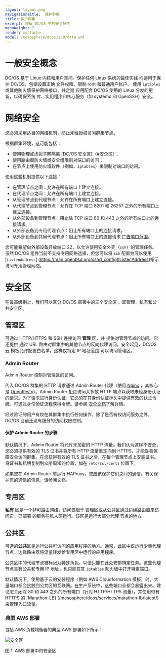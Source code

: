 ```yaml
---
layout: layout.pug
navigationTitle:  保护群集
title: 保护群集
excerpt: 理解 DC/OS 中的安全特性
menuWeight: 7
render: mustache
model: /mesosphere/dcos/2.0/data.yml
---
```


# 一般安全概念

DC/OS 基于 Linux 内核和用户空间。保护任何 Linux 系统的最佳实践
均适用于保护 DC/OS，包括设置正确
文件权限、限制 root 和普通用户帐户、
使用 `iptables` 或其他防火墙保护网络接口，并定期
应用配合 DC/OS 使用的 Linux 分发的更新，以确保系统
库、实用程序和核心服务（如 systemd 和 OpenSSH）安全。

# 网络安全

您必须采用适当的网络机制，防止未经授权访问群集节点。

根据群集环境，这可能包括：
- 使用物理或虚拟子网隔离 [DC/OS 安全区]（#安全区）；
- 使用路由器防火墙或安全组限制对端口的访问；
- 在节点上使用防火墙软件（例如，`iptables`）来限制对端口的访问。

使用这些机制提供以下连接：
- 在管理节点之间：允许在所有端口上建立连接。
- 在代理节点之间：允许在所有端口上建立连接。
- 从管理节点到代理节点：允许在所有端口上建立连接。
- 从代理节点到管理节点：允许在 TCP 端口 8201 和 26257 之外的所有端口上建立连接。
- 从外部设备到管理节点：阻止除 TCP 端口 80 和 443 之外的所有端口上的连接请求。
- 从外部设备到专用代理节点：阻止所有端口上的连接请求。
- 从外部设备到共用代理节点：阻止所有端口上的连接请求 [广告端口范围](/mesosphere/dcos/2.0/installing/production/system-requirements/ports/#agent)。

您可能希望向外部设备开放端口 22，以允许使用安全外壳（`ssh`）的管理任务。
虽然 DC/OS 组件当前不支持专用网络选择，但您可以将
`ssh` 配置为可以使用 [`ListenAddress`] (https://man.openbsd.org/sshd_config#ListenAddress)指示访问专用管理网络。

# 安全区

在最高级别上，我们可以区分 DC/OS 部署中的三个安全区
，即管理、私有和公共安全区。

## 管理区

可通过 HTTP/HTTPS 和 SSH 连接访问 **管理** 区，并
提供对管理节点的访问。它还提供
通过 URL 路由对群集中的其他节点的反向代理访问。安全起见，DC/OS 云
模板允许配置白名单，这样仅特定 IP 地址范围
可以访问管理区。

### Admin Router

Admin Router 控制对管理区的访问。

传入 DC/OS 群集的 HTTP 请求通过 Admin Router 代理（使用 [Nginx](http://nginx.org) ，其核心是 [OpenResty](https://openresty.org)）。Admin Router 拒绝访问大多数 HTTP 端点以获取未经身份认证的请求。为了请求进行身份认证，它必须在其身份认证标头中提供有效的认证令牌。可通过身份验证流程获得令牌。请参阅 [安全文档](/mesosphere/dcos/2.0/security/)了解详情。

经过验证的用户有权在其群集中执行任何操作。除了是否有权访问服务之外，DC/OS 目前还没有细分的访问权限控制。

#### 保护 Admin Router 的步骤

默认情况下，Admin Router 将允许未加密的 HTTP 流量。我们认为这样不安全，您必须提供有效的 TLS 证书并将所有 HTTP 流量重定向到 HTTPS，才能妥善保障安全访问群集。在您获得有效的 TLS 证书之后，在每个管理节点上安装证书。将证书和私钥复制到众所周知的位置，如在 `/etc/ssl/certs` 位置下。

如果您在 Admin Router 前运行 HAProxy，您应该保护它们之间的通信。有关保护您的通信的信息，请参阅[文档](/mesosphere/dcos/2.0/security/ent/tls-ssl/haproxy-adminrouter/)。

## 专用区

**私有** 区是一个非可路由网络，访问仅限于
管理区或从公共区通过边缘路由器来访问它。已部署
的服务在私人区运行。该区是运行大部分代理
节点的地方。

## 公共区

可选的**公共**区是运行公共可访问的应用程序的地方。通常，此区中仅运行少量代理节点。边缘路由器将流量转发给专用区中运行的应用程序。

公共区中的代理节点被标记为特殊角色，以便只能在此处安排特定任务。这些代理节点具有公共和专用 IP 地址，也只能在其
`iptables` 防火墙中打开特定端口。

默认情况下，使用基于云的安装程序（例如 AWS Cloudformation 模板）时，大量端口都会接触到公共区的互联网。在生产系统中，这些端口全都会暴露出来。建议您关闭除 80 和 443 之外的所有端口（针对 HTTP/HTTPS 流量），并使用带有 HTTPS 的 [Marathon-LB] (/mesosphere/dcos/services/marathon-lb/latest/)来管理入口流量。

### 典型 AWS 部署

包括 AWS 负载均衡器的典型 AWS 部署如下所示：

![安全区](/mesosphere/dcos/2.0/img/security-zones.jpg)

图 1. AWS 部署中的安全区
